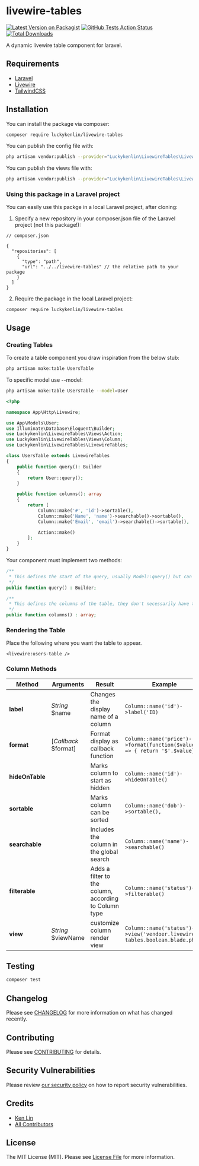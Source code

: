 # livewire-tables

[![Latest Version on Packagist](https://img.shields.io/packagist/v/luckykenlin/livewire-tables.svg?style=flat-square)](https://packagist.org/packages/luckykenlin/livewire-tables)
[![GitHub Tests Action Status](https://img.shields.io/github/workflow/status/luckykenlin/livewire-tables/run-tests?label=tests)](https://github.com/luckykenlin/livewire-tables/actions?query=workflow%3ATests+branch%3Amain)
[![Total Downloads](https://img.shields.io/packagist/dt/luckykenlin/livewire-tables.svg?style=flat-square)](https://packagist.org/packages/luckykenlin/livewire-tables)

A dynamic livewire table component for laravel.

## Requirements

- [Laravel](https://laravel.com/docs)
- [Livewire](https://laravel-livewire.com/docs)
- [TailwindCSS](https://tailwindcss.com/docs)

## Installation

You can install the package via composer:

```bash
composer require luckykenlin/livewire-tables
```

You can publish the config file with:

```bash
php artisan vendor:publish --provider="Luckykenlin\LivewireTables\LivewireTablesServiceProvider" --tag="livewire-tables-config"
```

You can publish the views file with:

```bash
php artisan vendor:publish --provider="Luckykenlin\LivewireTables\LivewireTablesServiceProvider" --tag="livewire-tables-views"
```

### Using this package in a Laravel project

You can easily use this packge in a local Laravel project, after cloning:

1. Specify a new repository in your composer.json file of the Laravel project (not this package!):

```
// composer.json

{
  "repositories": [
    {
      "type": "path",
      "url": "../../livewire-tables" // the relative path to your package
    }
  ]
}
```

2. Require the package in the local Laravel project:

``` 
composer require luckykenlin/livewire-tables
```

## Usage

### Creating Tables

To create a table component you draw inspiration from the below stub:

```bash
php artisan make:table UsersTable
```

To specific model use --model:

```bash
php artisan make:table UsersTable --model=User
```

```php
<?php

namespace App\Http\Livewire;

use App\Models\User;
use Illuminate\Database\Eloquent\Builder;
use Luckykenlin\LivewireTables\Views\Action;
use Luckykenlin\LivewireTables\Views\Column;
use Luckykenlin\LivewireTables\LivewireTables;

class UsersTable extends LivewireTables
{
    public function query(): Builder
    {
        return User::query();
    }

    public function columns(): array
    {
        return [
            Column::make('#', 'id')->sortable(),
            Column::make('Name', 'name')->searchable()->sortable(),
            Column::make('Email', 'email')->searchable()->sortable(),

            Action::make()
        ];
    }
}

```

Your component must implement two methods:

```php
/**
 * This defines the start of the query, usually Model::query() but can also eager load relationships and counts if needed.
 */
public function query() : Builder;

/**
 * This defines the columns of the table, they don't necessarily have to map to columns on the database table.
 */
public function columns() : array;
```

### Rendering the Table

Place the following where you want the table to appear.

`<livewire:users-table />`

### Column Methods

| Method | Arguments | Result | Example |
|----|----|----|----|
|**label**|*String* $name|Changes the display name of a column|```Column::name('id')->label('ID)```|
|**format**|[*Callback* $format]| Format display as callback function |```Column::name('price')->format(function($value) => { return '$'.$value}),```|
|**hideOnTable**| |Marks column to start as hidden|```Column::name('id')->hideOnTable()```|
|**sortable**| |Marks column can be sorted|```Column::name('dob')->sortable(),```|
|**searchable**| |Includes the column in the global search|```Column::name('name')->searchable()```|
|**filterable**| |Adds a filter to the column, according to Column type|```Column::name('status')->filterable()```|
|**view**|*String* $viewName| customize column render view | ```Column::name('status')->view('vendoer.livewire-tables.boolean.blade.php')```|

## Testing

```bash
composer test
```

## Changelog

Please see [CHANGELOG](CHANGELOG.md) for more information on what has changed recently.

## Contributing

Please see [CONTRIBUTING](.github/CONTRIBUTING.md) for details.

## Security Vulnerabilities

Please review [our security policy](../../security/policy) on how to report security vulnerabilities.

## Credits

- [Ken Lin](https://github.com/KenLin)
- [All Contributors](../../contributors)

## License

The MIT License (MIT). Please see [License File](LICENSE.md) for more information.
